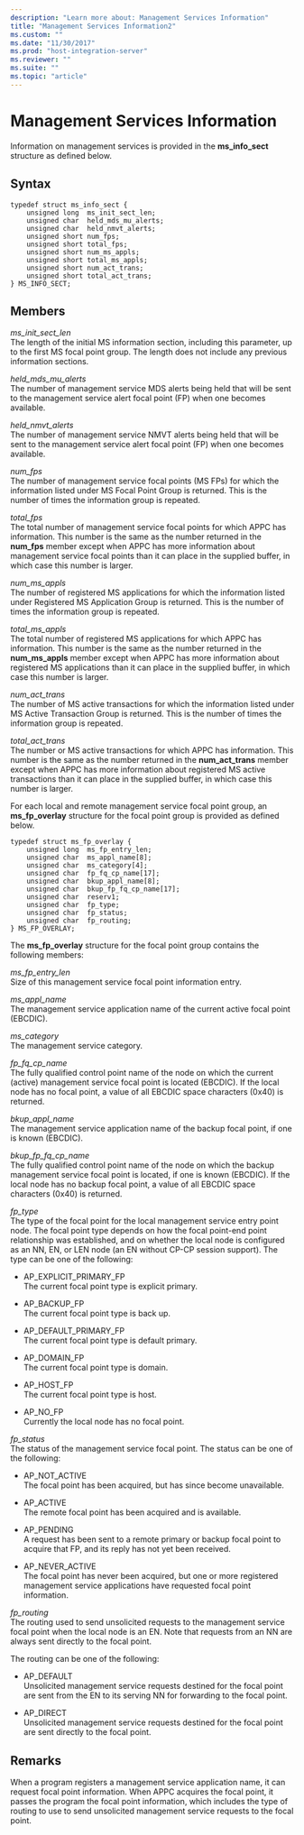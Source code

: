 ```yaml
---
description: "Learn more about: Management Services Information"
title: "Management Services Information2"
ms.custom: ""
ms.date: "11/30/2017"
ms.prod: "host-integration-server"
ms.reviewer: ""
ms.suite: ""
ms.topic: "article"
---
```

# Management Services Information

Information on management services is provided in the **ms_info_sect** structure as defined below.  
  
## Syntax  
  
```  
typedef struct ms_info_sect {  
    unsigned long  ms_init_sect_len;  
    unsigned char  held_mds_mu_alerts;  
    unsigned char  held_nmvt_alerts;  
    unsigned short num_fps;  
    unsigned short total_fps;  
    unsigned short num_ms_appls;  
    unsigned short total_ms_appls;  
    unsigned short num_act_trans;  
    unsigned short total_act_trans;  
} MS_INFO_SECT;  
```  
  
## Members
  
*ms_init_sect_len*  
The length of the initial MS information section, including this parameter, up to the first MS focal point group. The length does not include any previous information sections.  
  
*held_mds_mu_alerts*  
The number of management service MDS alerts being held that will be sent to the management service alert focal point (FP) when one becomes available.  
  
*held_nmvt_alerts*  
The number of management service NMVT alerts being held that will be sent to the management service alert focal point (FP) when one becomes available.  
  
*num_fps*  
The number of management service focal points (MS FPs) for which the information listed under MS Focal Point Group is returned. This is the number of times the information group is repeated.  
  
*total_fps*  
The total number of management service focal points for which APPC has information. This number is the same as the number returned in the **num_fps** member except when APPC has more information about management service focal points than it can place in the supplied buffer, in which case this number is larger.  
  
*num_ms_appls*  
The number of registered MS applications for which the information listed under Registered MS Application Group is returned. This is the number of times the information group is repeated.  
  
*total_ms_appls*  
The total number of registered MS applications for which APPC has information. This number is the same as the number returned in the **num_ms_appls** member except when APPC has more information about registered MS applications than it can place in the supplied buffer, in which case this number is larger.  
  
*num_act_trans*  
The number of MS active transactions for which the information listed under MS Active Transaction Group is returned. This is the number of times the information group is repeated.  
  
*total_act_trans*  
The number or MS active transactions for which APPC has information. This number is the same as the number returned in the **num_act_trans** member except when APPC has more information about registered MS active transactions than it can place in the supplied buffer, in which case this number is larger.  
  
For each local and remote management service focal point group, an **ms_fp_overlay** structure for the focal point group is provided as defined below.  
  
```  
typedef struct ms_fp_overlay {  
    unsigned long  ms_fp_entry_len;  
    unsigned char  ms_appl_name[8];  
    unsigned char  ms_category[4];  
    unsigned char  fp_fq_cp_name[17];  
    unsigned char  bkup_appl_name[8];  
    unsigned char  bkup_fp_fq_cp_name[17];  
    unsigned char  reserv1;  
    unsigned char  fp_type;  
    unsigned char  fp_status;  
    unsigned char  fp_routing;  
} MS_FP_OVERLAY;  
```  
  
The **ms_fp_overlay** structure for the focal point group contains the following members:
  
*ms_fp_entry_len*  
Size of this management service focal point information entry.  
  
*ms_appl_name*  
The management service application name of the current active focal point (EBCDIC).  
  
*ms_category*  
The management service category.  
  
*fp_fq_cp_name*  
The fully qualified control point name of the node on which the current (active) management service focal point is located (EBCDIC). If the local node has no focal point, a value of all EBCDIC space characters (0x40) is returned.  
  
*bkup_appl_name*  
The management service application name of the backup focal point, if one is known (EBCDIC).  
  
*bkup_fp_fq_cp_name*  
The fully qualified control point name of the node on which the backup management service focal point is located, if one is known (EBCDIC). If the local node has no backup focal point, a value of all EBCDIC space characters (0x40) is returned.  
  
*fp_type*  
The type of the focal point for the local management service entry point node. The focal point type depends on how the focal point-end point relationship was established, and on whether the local node is configured as an NN, EN, or LEN node (an EN without CP-CP session support). The type can be one of the following:  
  
- AP_EXPLICIT_PRIMARY_FP  
  The current focal point type is explicit primary.  
  
- AP_BACKUP_FP  
  The current focal point type is back up.  
  
- AP_DEFAULT_PRIMARY_FP  
  The current focal point type is default primary.  
  
- AP_DOMAIN_FP  
  The current focal point type is domain.  
  
- AP_HOST_FP  
  The current focal point type is host.  
  
- AP_NO_FP  
  Currently the local node has no focal point.  
  
*fp_status*  
The status of the management service focal point. The status can be one of the following:  
  
- AP_NOT_ACTIVE  
  The focal point has been acquired, but has since become unavailable.  
  
- AP_ACTIVE  
  The remote focal point has been acquired and is available.  
  
- AP_PENDING  
  A request has been sent to a remote primary or backup focal point to acquire that FP, and its reply has not yet been received.  
  
- AP_NEVER_ACTIVE  
  The focal point has never been acquired, but one or more registered management service applications have requested focal point information.  
  
*fp_routing*  
The routing used to send unsolicited requests to the management service focal point when the local node is an EN. Note that requests from an NN are always sent directly to the focal point.  

The routing can be one of the following:  
  
- AP_DEFAULT  
  Unsolicited management service requests destined for the focal point are sent from the EN to its serving NN for forwarding to the focal point.  
  
- AP_DIRECT  
  Unsolicited management service requests destined for the focal point are sent directly to the focal point.  
  
## Remarks
  
When a program registers a management service application name, it can request focal point information. When APPC acquires the focal point, it passes the program the focal point information, which includes the type of routing to use to send unsolicited management service requests to the focal point.
